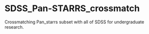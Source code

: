 # SDSS_Pan-STARRS_crossmatch
Crossmatching Pan_starrs subset with all of SDSS for undergraduate research.

